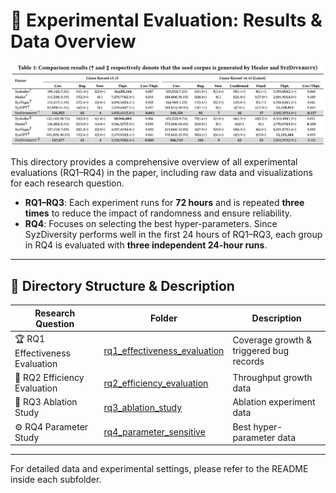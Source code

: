 # 🧩 Experimental Evaluation: Results & Data Overview

![Evaluation Overview](../fig/eva-table.png)

This directory provides a comprehensive overview of all experimental evaluations (RQ1–RQ4) in the paper, including raw data and visualizations for each research question.

- **RQ1–RQ3**: Each experiment runs for **72 hours** and is repeated **three times** to reduce the impact of randomness and ensure reliability.
- **RQ4**: Focuses on selecting the best hyper-parameters. Since SyzDiversity performs well in the first 24 hours of RQ1–RQ3, each group in RQ4 is evaluated with **three independent 24-hour runs**.

---

## 📁 Directory Structure & Description

| Research Question            | Folder                                                              | Description                             |
|-----------------------------|---------------------------------------------------------------------|-----------------------------------------|
| 🏆 RQ1 Effectiveness Evaluation | [rq1_effectiveness_evaluation](./rq1_effectiveness_evaluation/)   | Coverage growth & triggered bug records |
| 🚀 RQ2 Efficiency Evaluation    | [rq2_efficiency_evaluation](./rq2_efficiency_evaluation/)         | Throughput growth data                  |
| 🧪 RQ3 Ablation Study           | [rq3_ablation_study](./rq3_ablation_study/)                       | Ablation experiment data                |
| ⚙️ RQ4 Parameter Study          | [rq4_parameter_sensitive](./rq4_parameter_sensitive/)              | Best hyper-parameter data               |

---

For detailed data and experimental settings, please refer to the README inside each subfolder.

